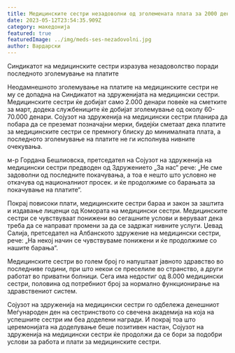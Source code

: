 ```yaml
---
title: Медицинските сестри незадоволни од зголемената плата за 2000 денари
date: 2023-05-12T23:54:35.909Z
category: македонија
featured: true
featuredImage: ../img/meds-ses-nezadovolni.jpg
author: Вардарски
---
```

Синдикатот на медицинските сестри изразува незадоволство поради последното зголемување на платите

Неодамнешното зголемување на платите на медицинските сестри не му се допадна на Синдикатот на здруженијата на медицински сестри. Медицинските сестри ќе добијат само 2.000 денари повеќе на сметките за март, додека службениците ќе добијат зголемување од околу 60-70.000 денари. Сојузот на здруженија на медицински сестри планира да побара да се преземат позначајни мерки, бидејќи сметаат дека платите за медицинските сестри се премногу блиску до минималната плата, а последното зголемување на платите не ги исполнува нивните очекувања.

м-р Гордана Бешлиовска, претседател на Сојузот на здруженија на медицински сестри предводен од Здружението „За нас“ рече: „Не сме задоволни од последните покачувања, а тоа е нешто што условно не откачува од националниот просек. и ќе продолжиме со барањата за покачување на платите“.

Покрај повисоки плати, медицинските сестри бараа и закон за заштита и издавање лиценци од Комората на медицински сестри. Медицинските сестри се чувствуваат понижени во сегашните услови и веруваат дека треба да се направат промени за да се задржат нивните услуги. Џевад Салија, претседател на Албанското здружение на медицински сестри, рече: „На некој начин се чувствуваме понижени и ќе продолжиме со нашите барања“.

Медицинските сестри во голем број го напуштаат јавното здравство во последниве години, при што некои се преселиле во странство, а други работат во приватни болници. Сега има недостиг од 8.000 медицински сестри, половина од потребниот број за нормално функционирање на здравствениот систем.

Сојузот на здруженија на медицински сестри го одбележа денешниот Меѓународен ден на сестринството со свечена академија на која на успешните сестри им беа доделени награди. И покрај тоа што церемонијата на доделување беше позитивен настан, Сојузот на здруженија на медицински сестри ќе продолжи да се бори за подобри услови за работа и плати за медицинските сестри.
